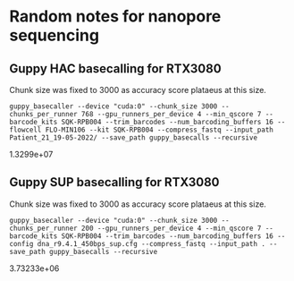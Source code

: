# Random notes for nanopore sequencing
## Guppy HAC basecalling for RTX3080
Chunk size was fixed to 3000 as accuracy score plataeus at this size. 
```
guppy_basecaller --device "cuda:0" --chunk_size 3000 --chunks_per_runner 768 --gpu_runners_per_device 4 --min_qscore 7 --barcode_kits SQK-RPB004 --trim_barcodes --num_barcoding_buffers 16 --flowcell FLO-MIN106 --kit SQK-RPB004 --compress_fastq --input_path Patient_21_19-05-2022/ --save_path guppy_basecalls --recursive
```
1.3299e+07

## Guppy SUP basecalling for RTX3080
Chunk size was fixed to 3000 as accuracy score plataeus at this size. 
```
guppy_basecaller --device "cuda:0" --chunk_size 3000 --chunks_per_runner 200 --gpu_runners_per_device 4 --min_qscore 7 --barcode_kits SQK-RPB004 --trim_barcodes --num_barcoding_buffers 16 --config dna_r9.4.1_450bps_sup.cfg --compress_fastq --input_path . --save_path guppy_basecalls --recursive
```
3.73233e+06
